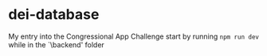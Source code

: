 # dei-database

My entry into the Congressional App Challenge
start by running `npm run dev` while in the `\backend' folder